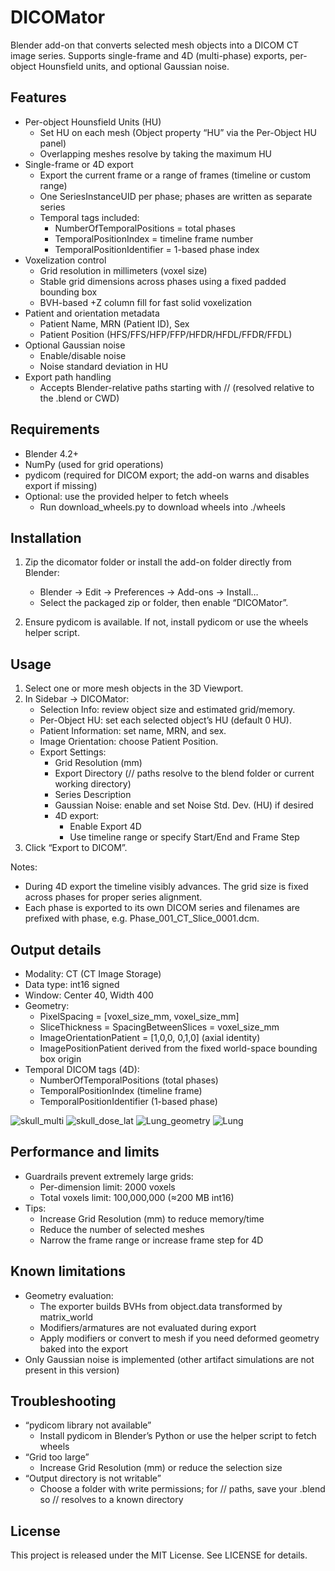 # DICOMator

Blender add-on that converts selected mesh objects into a DICOM CT image series. Supports single-frame and 4D (multi-phase) exports, per-object Hounsfield units, and optional Gaussian noise.

## Features

- Per-object Hounsfield Units (HU)
  - Set HU on each mesh (Object property “HU” via the Per-Object HU panel)
  - Overlapping meshes resolve by taking the maximum HU
- Single-frame or 4D export
  - Export the current frame or a range of frames (timeline or custom range)
  - One SeriesInstanceUID per phase; phases are written as separate series
  - Temporal tags included:
    - NumberOfTemporalPositions = total phases
    - TemporalPositionIndex = timeline frame number
    - TemporalPositionIdentifier = 1-based phase index
- Voxelization control
  - Grid resolution in millimeters (voxel size)
  - Stable grid dimensions across phases using a fixed padded bounding box
  - BVH-based +Z column fill for fast solid voxelization
- Patient and orientation metadata
  - Patient Name, MRN (Patient ID), Sex
  - Patient Position (HFS/FFS/HFP/FFP/HFDR/HFDL/FFDR/FFDL)
- Optional Gaussian noise
  - Enable/disable noise
  - Noise standard deviation in HU
- Export path handling
  - Accepts Blender-relative paths starting with // (resolved relative to the .blend or CWD)

## Requirements

- Blender 4.2+
- NumPy (used for grid operations)
- pydicom (required for DICOM export; the add-on warns and disables export if missing)
- Optional: use the provided helper to fetch wheels
  - Run download_wheels.py to download wheels into ./wheels

## Installation

1. Zip the dicomator folder or install the add-on folder directly from Blender:
   - Blender → Edit → Preferences → Add-ons → Install…
   - Select the packaged zip or folder, then enable “DICOMator”.

2. Ensure pydicom is available. If not, install pydicom or use the wheels helper script.

## Usage

1. Select one or more mesh objects in the 3D Viewport.
2. In Sidebar → DICOMator:
   - Selection Info: review object size and estimated grid/memory.
   - Per-Object HU: set each selected object’s HU (default 0 HU).
   - Patient Information: set name, MRN, and sex.
   - Image Orientation: choose Patient Position.
   - Export Settings:
     - Grid Resolution (mm)
     - Export Directory (// paths resolve to the blend folder or current working directory)
     - Series Description
     - Gaussian Noise: enable and set Noise Std. Dev. (HU) if desired
     - 4D export:
       - Enable Export 4D
       - Use timeline range or specify Start/End and Frame Step
3. Click “Export to DICOM”.

Notes:
- During 4D export the timeline visibly advances. The grid size is fixed across phases for proper series alignment.
- Each phase is exported to its own DICOM series and filenames are prefixed with phase, e.g. Phase_001_CT_Slice_0001.dcm.

## Output details

- Modality: CT (CT Image Storage)
- Data type: int16 signed
- Window: Center 40, Width 400
- Geometry:
  - PixelSpacing = [voxel_size_mm, voxel_size_mm]
  - SliceThickness = SpacingBetweenSlices = voxel_size_mm
  - ImageOrientationPatient = [1,0,0, 0,1,0] (axial identity)
  - ImagePositionPatient derived from the fixed world-space bounding box origin
- Temporal DICOM tags (4D):
  - NumberOfTemporalPositions (total phases)
  - TemporalPositionIndex (timeline frame)
  - TemporalPositionIdentifier (1-based phase)

![skull_multi](https://github.com/user-attachments/assets/b1c62567-4189-4a66-812f-005b57629184)
![skull_dose_lat](https://github.com/user-attachments/assets/eca22ede-4a6f-47ca-a82c-e53dccb0649d)
![Lung_geometry](https://github.com/user-attachments/assets/8eb7a3ce-fbaf-4d7d-b70d-33e7b808e0fd)
![Lung](https://github.com/user-attachments/assets/77e204bd-2a70-46bb-af8f-c3327ef7eb8f)


## Performance and limits

- Guardrails prevent extremely large grids:
  - Per-dimension limit: 2000 voxels
  - Total voxels limit: 100,000,000 (≈200 MB int16)
- Tips:
  - Increase Grid Resolution (mm) to reduce memory/time
  - Reduce the number of selected meshes
  - Narrow the frame range or increase frame step for 4D

## Known limitations

- Geometry evaluation:
  - The exporter builds BVHs from object.data transformed by matrix_world
  - Modifiers/armatures are not evaluated during export
  - Apply modifiers or convert to mesh if you need deformed geometry baked into the export
- Only Gaussian noise is implemented (other artifact simulations are not present in this version)

## Troubleshooting

- “pydicom library not available”
  - Install pydicom in Blender’s Python or use the helper script to fetch wheels
- “Grid too large”
  - Increase Grid Resolution (mm) or reduce the selection size
- “Output directory is not writable”
  - Choose a folder with write permissions; for // paths, save your .blend so // resolves to a known directory

## License

This project is released under the MIT License. See LICENSE for details.

